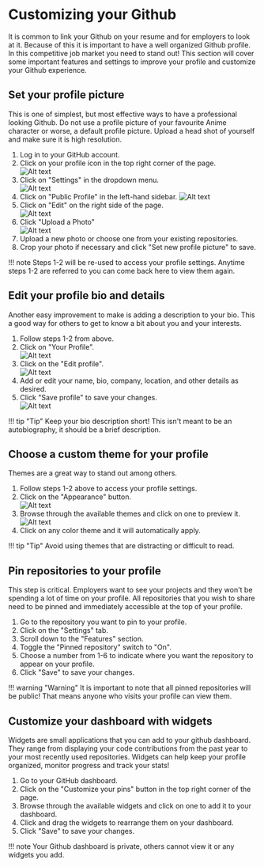 # Customizing your Github

It is common to link your Github on your resume and for employers to look at it. Because of this it is important to have a well organized Github profile. In this competitive job market you need to stand out! This section will cover some important features and settings to improve your profile and customize your Github experience.

## Set your profile picture

This is one of simplest, but most effective ways to have a professional looking Github. Do not use a profile picture of your favourite Anime character or worse, a default profile picture. Upload a head shot of yourself and make sure it is high resolution.

1. Log in to your GitHub account.
2. Click on your profile icon in the top right corner of the page.<br>
![Alt text](./images/profile.png)
3. Click on "Settings" in the dropdown menu.<br>
![Alt text](./images/settingButton.png)
4. Click on "Public Profile" in the left-hand sidebar.
![Alt text](./images/publicProfile.png)
5. Click on "Edit" on the right side of the page.<br>
![Alt text](./images/editButton.png)
6. Click "Upload a Photo"<br>
![Alt text](./images/uploadPhoto.png)
7. Upload a new photo or choose one from your existing repositories.
8. Crop your photo if necessary and click "Set new profile picture" to save.

!!! note
    Steps 1-2 will be re-used to access your profile settings. Anytime steps 1-2 are referred to you can come back here to view them again.

## Edit your profile bio and details

Another easy improvement to make is adding a description to your bio. This a good way for others to get to know a bit about you and your interests.

1. Follow steps 1-2 from above.
2. Click on "Your Profile".<br>
![Alt text](./images/yourProfile.png)
3. Click on the "Edit profile".<br>
![Alt text](./images/editProfile.png)
4. Add or edit your name, bio, company, location, and other details as desired.
5. Click "Save profile" to save your changes.<br>
![Alt text](./images/save.png)

!!! tip "Tip"
Keep your bio description short! This isn't meant to be an autobiography, it should be a brief description.

## Choose a custom theme for your profile

Themes are a great way to stand out among others.

1. Follow steps 1-2 above to access your profile settings.
2. Click on the "Appearance" button.<br>
![Alt text](./images/appearance.png)
3. Browse through the available themes and click on one to preview it.
![Alt text](./images/themes.png)
4. Click on any color theme and it will automatically apply.

!!! tip "Tip"
Avoid using themes that are distracting or difficult to read.

## Pin repositories to your profile

This step is critical. Employers want to see your projects and they won't be spending a lot of time on your profile. All repositories that you wish to share need to be pinned and immediately accessible at the top of your profile.

1. Go to the repository you want to pin to your profile.
2. Click on the "Settings" tab.
3. Scroll down to the "Features" section.
4. Toggle the "Pinned repository" switch to "On".
5. Choose a number from 1-6 to indicate where you want the repository to appear on your profile.
6. Click "Save" to save your changes.

!!! warning "Warning"
It is important to note that all pinned repositories will be public! That means anyone who visits your profile can view them.

## Customize your dashboard with widgets

Widgets are small applications that you can add to your github dashboard. They range from displaying your code contributions from the past year to your most recently used repositories. Widgets can help keep your profile organized, monitor progress and track your stats!

1. Go to your GitHub dashboard.
2. Click on the "Customize your pins" button in the top right corner of the page.
3. Browse through the available widgets and click on one to add it to your dashboard.
4. Click and drag the widgets to rearrange them on your dashboard.
5. Click "Save" to save your changes.

!!! note
   Your Github dashboard is private, others cannot view it or any widgets you add.
